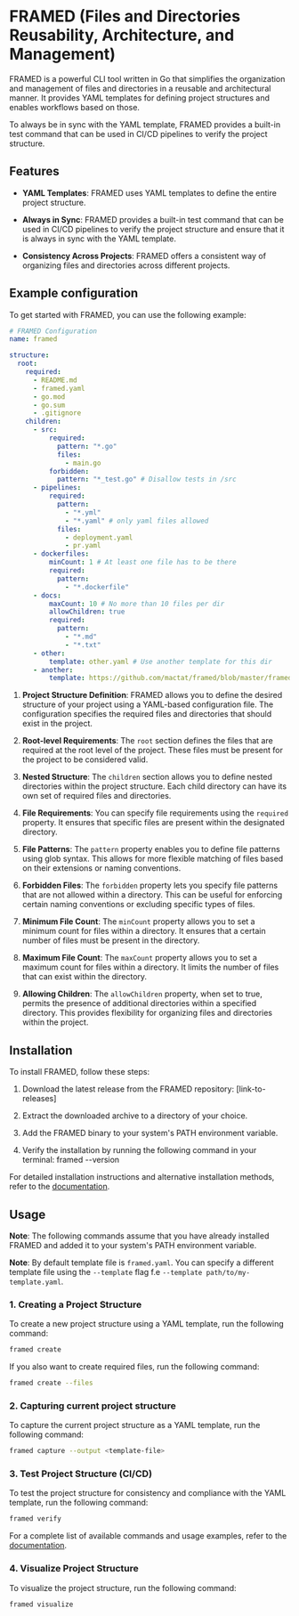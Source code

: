 # FRAMED (Files and Directories Reusability, Architecture, and Management)

FRAMED is a powerful CLI tool written in Go that simplifies the organization and management of files and directories in a reusable and architectural manner. It provides YAML templates for defining project structures and enables workflows based on those.

To always be in sync with the YAML template, FRAMED provides a built-in test command that can be used in CI/CD pipelines to verify the project structure.

## Features

- **YAML Templates**: FRAMED uses YAML templates to define the entire project structure.

- **Always in Sync**: FRAMED provides a built-in test command that can be used in CI/CD pipelines to verify the project structure and ensure that it is always in sync with the YAML template.

- **Consistency Across Projects**: FRAMED offers a consistent way of organizing files and directories across different projects.

## Example configuration

To get started with FRAMED, you can use the following example:

```yaml
# FRAMED Configuration
name: framed

structure:
  root:
    required:
      - README.md
      - framed.yaml
      - go.mod
      - go.sum
      - .gitignore
    children:
      - src:
          required:
            pattern: "*.go"
            files:
              - main.go
          forbidden:
            pattern: "*_test.go" # Disallow tests in /src
      - pipelines:
          required:
            pattern:
              - "*.yml"
              - "*.yaml" # only yaml files allowed
            files:
              - deployment.yaml
              - pr.yaml
      - dockerfiles:
          minCount: 1 # At least one file has to be there
          required:
            pattern:
              - "*.dockerfile"
      - docs:
          maxCount: 10 # No more than 10 files per dir
          allowChildren: true
          required:
            pattern:
              - "*.md"
              - "*.txt"
      - other:
          template: other.yaml # Use another template for this dir
      - another:
          template: https://github.com/mactat/framed/blob/master/framed.yaml # Share templates between projects

```

1. **Project Structure Definition**: FRAMED allows you to define the desired structure of your project using a YAML-based configuration file. The configuration specifies the required files and directories that should exist in the project.

2. **Root-level Requirements**: The `root` section defines the files that are required at the root level of the project. These files must be present for the project to be considered valid.

3. **Nested Structure**: The `children` section allows you to define nested directories within the project structure. Each child directory can have its own set of required files and directories.

4. **File Requirements**: You can specify file requirements using the `required` property. It ensures that specific files are present within the designated directory.

5. **File Patterns**: The `pattern` property enables you to define file patterns using glob syntax. This allows for more flexible matching of files based on their extensions or naming conventions.

6. **Forbidden Files**: The `forbidden` property lets you specify file patterns that are not allowed within a directory. This can be useful for enforcing certain naming conventions or excluding specific types of files.

7. **Minimum File Count**: The `minCount` property allows you to set a minimum count for files within a directory. It ensures that a certain number of files must be present in the directory.

8. **Maximum File Count**: The `maxCount` property allows you to set a maximum count for files within a directory. It limits the number of files that can exist within the directory.

9. **Allowing Children**: The `allowChildren` property, when set to true, permits the presence of additional directories within a specified directory. This provides flexibility for organizing files and directories within the project.

## Installation

To install FRAMED, follow these steps:

1. Download the latest release from the FRAMED repository: [link-to-releases]

2. Extract the downloaded archive to a directory of your choice.

3. Add the FRAMED binary to your system's PATH environment variable.

4. Verify the installation by running the following command in your terminal:
framed --version

For detailed installation instructions and alternative installation methods, refer to the [documentation](link-to-installation-guide).

## Usage

**Note**: The following commands assume that you have already installed FRAMED and added it to your system's PATH environment variable.

**Note**: By default template file is `framed.yaml`. You can specify a different template file using the `--template` flag f.e `--template path/to/my-template.yaml`.

### 1. Creating a Project Structure

To create a new project structure using a YAML template, run the following command:

```bash
framed create
```

If you also want to create required files, run the following command:

```bash
framed create --files
```

### 2. Capturing current project structure

To capture the current project structure as a YAML template, run the following command:

```bash
framed capture --output <template-file>
```

### 3. Test Project Structure (CI/CD)

To test the project structure for consistency and compliance with the YAML template, run the following command:

```bash
framed verify
```

For a complete list of available commands and usage examples, refer to the [documentation](link-to-full-docs).

### 4. Visualize Project Structure

To visualize the project structure, run the following command:

```bash
framed visualize
```
